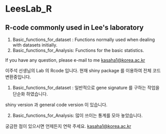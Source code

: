 # LeesLab_R

## R-code commonly used in Lee's laboratory
1. Basic_functions_for_dataset : Functions normally used when dealing with datasets initially.
2. Basic_functions_for_Analysis: Functions for the basic statistics.

If you have any question, please e-mail to me 
kasaha1@korea.ac.kr

이주석 선생님의 Lab 의 Rcode 입니다. 현재 shiny package 를 이용하여 전체 코드 변환중입니다.
1. Basic_functions_for_dataset : 일반적으로 gene signature 를 구하는 작업을 단순화 하였습니다.

  shiny version 과 general code version 이 있습니다.
  
2. Basic_functions_for_Analysis: 많이 쓰이는 통계를 모아 놓았습니다.

궁금한 점이 있으시면 언제든지 연락 주세요.
kasaha1@korea.ac.kr

